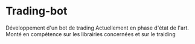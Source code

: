 # Trading-bot

Développement d'un bot de trading
Actuellement en phase d'état de l'art. Monté en compétence sur les librairies concernées et sur le traiding

